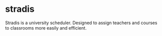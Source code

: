 # stradis
Stradis is a university scheduler. Designed to assign teachers and courses to classrooms more easily and efficient.